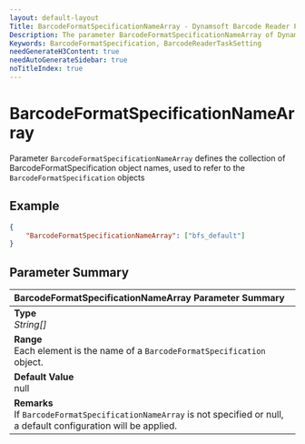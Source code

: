 ```yaml
---
layout: default-layout
Title: BarcodeFormatSpecificationNameArray - Dynamsoft Barcode Reader Parameters
Description: The parameter BarcodeFormatSpecificationNameArray of Dynamsoft Barcode Reader defines the collection of BarcodeFormatSpecification object names
Keywords: BarcodeFormatSpecification, BarcodeReaderTaskSetting
needGenerateH3Content: true
needAutoGenerateSidebar: true
noTitleIndex: true
---
```


# BarcodeFormatSpecificationNameArray

Parameter `BarcodeFormatSpecificationNameArray` defines the collection of BarcodeFormatSpecification object names, used to refer to the `BarcodeFormatSpecification` objects

## Example

```json
{
    "BarcodeFormatSpecificationNameArray": ["bfs_default"]
}
```

## Parameter Summary

| BarcodeFormatSpecificationNameArray Parameter Summary |
| :----------------------------------- |
| **Type**<br>*String[]* |
| **Range**<br>Each element is the name of a `BarcodeFormatSpecification` object. |
| **Default Value**<br>null |
| **Remarks**<br>If `BarcodeFormatSpecificationNameArray` is not specified or null, a default configuration will be applied.|
